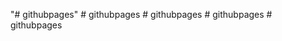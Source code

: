 "# githubpages" 
#   g i t h u b p a g e s  
 #   g i t h u b p a g e s  
 #   g i t h u b p a g e s  
 #   g i t h u b p a g e s  
 